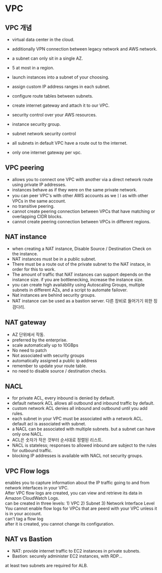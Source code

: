 # VPC
## VPC 개념
* virtual data center in the cloud.
* additionally VPN connection between legacy network and AWS network.
* a subnet can only sit in a single AZ.
* 5 at most in a region.

* launch instances into a subnet of your choosing.
* assign custom IP address ranges in each subnet.
* configure route tables between subnets.
* create internet gateway and attach it to our VPC.
* security control over your AWS resources.
* instance security group.
* subnet network security control

* all subnets in default VPC have a route out to the internet.
* only one internet gateway per vpc.

## VPC peering
* allows you to connect one VPC with another via a direct network route using private IP addresses.
* instances behave as if they were on the same private network.
* you can peer VPC's with other AWS accounts as weㅣl as with other VPCs in the same account.
* no transitive peering.
* cannot create peering connection between VPCs that have matching or overlapping CIDR blocks.
* cannot create peering connection between VPCs in different regions.


## NAT instance
* when creating a NAT instance, Disable Source / Destination Check on the instance.
* NAT instances must be in a public subnet.
* There must be a route out of the private subnet to the NAT instace, in order for this to work.
* The amount of traffic that NAT instances can support depends on the instance size. if you are bottlenecking, increase the instance size.
* you can create high availability using Autoscaling Groups, multiple subnets in different AZs, and a script to automate failover.
* Nat instances are behind security groups.
* NAT instance can be used as a bastion server. 다른 장비로 들어가기 위한 징검다리.

## NAT gateway
* AZ 단위에서 작동.
* preferred by the enterprise.
* scale automatically up to 10GBps
* No need to patch
* Not associated with security groups
* automatically assigned a public ip address
* remember to update your route table.
* no need to disable source / destination checks.


## NACL
* for private ACL, every inbound is denied by default.
* default network ACL allows all outbound and inbound traffic by default.
* custom network ACL denies all inbound and outbound until you add rules.
* each subnet in your VPC must be associated with a network ACL. default acl is associated with subnet.
* a NACL can be associated with multiple subnets. but a subnet can have only one NACL.
* ACL은 숫자가 작은 것부터 순서대로 정렬된 리스트.
* NACL is stateless; responses to allowed inbound are subject to the rules for outbound traffic.
* blocking IP addresses is available with NACL not security groups.


## VPC Flow logs
enables you to capture information about the IP traffic going to and from network interfaces in your VPC. <br/>
After VPC flow logs are created, you can view and retrieve its data in Amazon CloudWatch Logs. <br/>
can be created in three levels: 1) VPC 2) Subnet 3) Network Interface Level <br />
You cannot enable flow logs for VPCs that are peerd with your VPC unless it is in your account. <br/>
can't tag a flow log <br/>
after it is created, you cannot change its configuration.


## NAT vs Bastion
* NAT: provide internet traffic to EC2 instances in private subnets.
* Bastion: securely administer EC2 instances, with RDP...


at least two subnets are required for ALB.